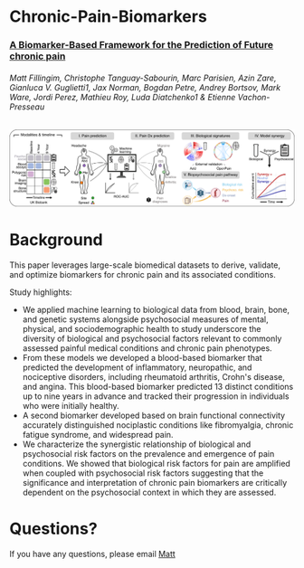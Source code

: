 # **Chronic-Pain-Biomarkers**
### [A Biomarker-Based Framework for the Prediction of Future chronic pain](https://www.medrxiv.org/content/10.1101/2024.04.19.24306101v1)
###### Matt Fillingim, Christophe Tanguay-Sabourin, Marc Parisien, Azin Zare, Gianluca V. Guglietti1, Jax Norman, Bogdan Petre, Andrey Bortsov, Mark Ware, Jordi Perez, Mathieu Roy, Luda Diatchenko1 & Etienne Vachon-Presseau

![Image Alt Text](https://github.com/EVPlab/Biomarkers/blob/main/Schematic.png?raw=true)

# **Background**
This paper leverages large-scale biomedical datasets to derive, validate, and optimize biomarkers for chronic pain and its associated conditions.

Study highlights:

- We applied machine learning to biological data from blood, brain, bone, and genetic systems alongside psychosocial measures of mental, physical, and sociodemographic health to study underscore the diversity of biological and psychosocial factors relevant to commonly assessed painful medical conditions and chronic pain phenotypes.
- From these models we developed a blood-based biomarker that predicted the development of inflammatory, neuropathic, and nociceptive disorders, including rheumatoid arthritis, Crohn's disease, and angina. This blood-based biomarker predicted 13 distinct conditions up to nine years in advance and tracked their progression in individuals who were initially healthy.
- A second biomarker developed based on brain functional connectivity accurately distinguished nociplastic conditions like fibromyalgia, chronic fatigue syndrome, and widespread pain.
- We characterize the synergistic relationship of biological and psychosocial risk factors on the prevalence and emergence of pain conditions. We showed that biological risk factors for pain are amplified when coupled with psychosocial risk factors suggesting that the significance and interpretation of chronic pain biomarkers are critically dependent on the psychosocial context in which they are assessed.

# **Questions?**
If you have any questions, please email [Matt](<matthew.fillingim@mail.mcgill.ca>)
